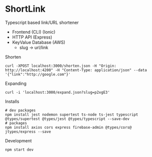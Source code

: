 # ShortLink

Typescript based link/URL shortener

- Frontend (CLI) (Ionic)
- HTTP API (Express)
- KeyValue Database (AWS)
  - slug -> url/link

Shorten

    curl -XPOST localhost:3000/shorten.json -H "Origin: http://localhost:4200" -H "Content-Type: application/json" --data '{"link":"http://google.com"}'

Expanding

    curl -i 'localhost:3000/expand.json?slug=p2xgE3'

Installs

    # dev packages
    npm install jest nodemon supertest ts-node ts-jest typescript @types/supertest @types/jest @types/typescript --save-dev
    # packages
    npm install axios cors express firebase-admin @types/cors@ jtypes/express --save

Development

    npm start dev
